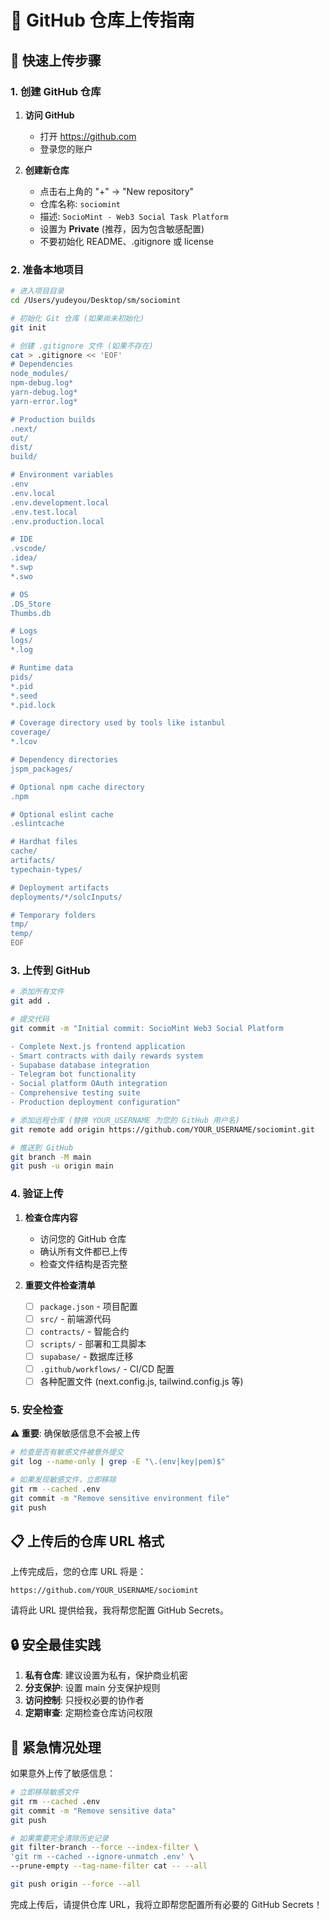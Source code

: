 # 📂 GitHub 仓库上传指南

## 🚀 快速上传步骤

### 1. 创建 GitHub 仓库

1. **访问 GitHub**
   - 打开 https://github.com
   - 登录您的账户

2. **创建新仓库**
   - 点击右上角的 "+" → "New repository"
   - 仓库名称: `sociomint`
   - 描述: `SocioMint - Web3 Social Task Platform`
   - 设置为 **Private** (推荐，因为包含敏感配置)
   - 不要初始化 README、.gitignore 或 license

### 2. 准备本地项目

```bash
# 进入项目目录
cd /Users/yudeyou/Desktop/sm/sociomint

# 初始化 Git 仓库 (如果尚未初始化)
git init

# 创建 .gitignore 文件 (如果不存在)
cat > .gitignore << 'EOF'
# Dependencies
node_modules/
npm-debug.log*
yarn-debug.log*
yarn-error.log*

# Production builds
.next/
out/
dist/
build/

# Environment variables
.env
.env.local
.env.development.local
.env.test.local
.env.production.local

# IDE
.vscode/
.idea/
*.swp
*.swo

# OS
.DS_Store
Thumbs.db

# Logs
logs/
*.log

# Runtime data
pids/
*.pid
*.seed
*.pid.lock

# Coverage directory used by tools like istanbul
coverage/
*.lcov

# Dependency directories
jspm_packages/

# Optional npm cache directory
.npm

# Optional eslint cache
.eslintcache

# Hardhat files
cache/
artifacts/
typechain-types/

# Deployment artifacts
deployments/*/solcInputs/

# Temporary folders
tmp/
temp/
EOF
```

### 3. 上传到 GitHub

```bash
# 添加所有文件
git add .

# 提交代码
git commit -m "Initial commit: SocioMint Web3 Social Platform

- Complete Next.js frontend application
- Smart contracts with daily rewards system
- Supabase database integration
- Telegram bot functionality
- Social platform OAuth integration
- Comprehensive testing suite
- Production deployment configuration"

# 添加远程仓库 (替换 YOUR_USERNAME 为您的 GitHub 用户名)
git remote add origin https://github.com/YOUR_USERNAME/sociomint.git

# 推送到 GitHub
git branch -M main
git push -u origin main
```

### 4. 验证上传

1. **检查仓库内容**
   - 访问您的 GitHub 仓库
   - 确认所有文件都已上传
   - 检查文件结构是否完整

2. **重要文件检查清单**
   - [ ] `package.json` - 项目配置
   - [ ] `src/` - 前端源代码
   - [ ] `contracts/` - 智能合约
   - [ ] `scripts/` - 部署和工具脚本
   - [ ] `supabase/` - 数据库迁移
   - [ ] `.github/workflows/` - CI/CD 配置
   - [ ] 各种配置文件 (next.config.js, tailwind.config.js 等)

### 5. 安全检查

**⚠️ 重要**: 确保敏感信息不会被上传

```bash
# 检查是否有敏感文件被意外提交
git log --name-only | grep -E "\.(env|key|pem)$"

# 如果发现敏感文件，立即移除
git rm --cached .env
git commit -m "Remove sensitive environment file"
git push
```

## 📋 上传后的仓库 URL 格式

上传完成后，您的仓库 URL 将是：
```
https://github.com/YOUR_USERNAME/sociomint
```

请将此 URL 提供给我，我将帮您配置 GitHub Secrets。

## 🔒 安全最佳实践

1. **私有仓库**: 建议设置为私有，保护商业机密
2. **分支保护**: 设置 main 分支保护规则
3. **访问控制**: 只授权必要的协作者
4. **定期审查**: 定期检查仓库访问权限

## 🚨 紧急情况处理

如果意外上传了敏感信息：

```bash
# 立即移除敏感文件
git rm --cached .env
git commit -m "Remove sensitive data"
git push

# 如果需要完全清除历史记录
git filter-branch --force --index-filter \
'git rm --cached --ignore-unmatch .env' \
--prune-empty --tag-name-filter cat -- --all

git push origin --force --all
```

完成上传后，请提供仓库 URL，我将立即帮您配置所有必要的 GitHub Secrets！
